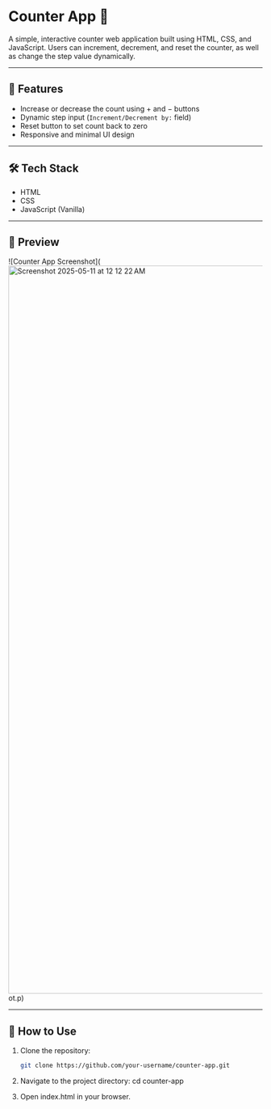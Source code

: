 # Counter App 🧮

A simple, interactive counter web application built using HTML, CSS, and JavaScript. Users can increment, decrement, and reset the counter, as well as change the step value dynamically.

---

## 🚀 Features

- Increase or decrease the count using + and − buttons
- Dynamic step input (`Increment/Decrement by:` field)
- Reset button to set count back to zero
- Responsive and minimal UI design

---

## 🛠 Tech Stack

- HTML
- CSS
- JavaScript (Vanilla)

---

## 📸 Preview

![Counter App Screenshot](<img width="1440" alt="Screenshot 2025-05-11 at 12 12 22 AM" src="https://github.com/user-attachments/assets/b7d5c148-9c46-4f8f-a935-67eb20dd0d91" />
ot.p) <!-- Replace with actual screenshot if available -->

---

## 🧾 How to Use

1. Clone the repository:

   ```bash
   git clone https://github.com/your-username/counter-app.git
2. Navigate to the project directory:
cd counter-app
3. Open index.html in your browser.
